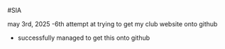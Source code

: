 #SIA

may 3rd, 2025
-6th attempt at trying to get my club website onto github
- successfully managed to get this onto github

